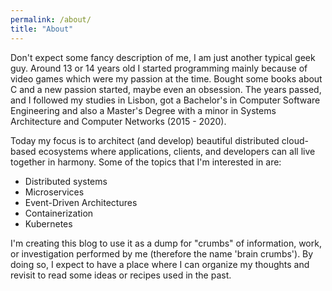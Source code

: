 ```yaml
---
permalink: /about/
title: "About"
---
```


Don't expect some fancy description of me, I am just another typical geek guy. Around 13 or 14 years old I started programming mainly because of video games which were my passion at the time. Bought some books about C and a new passion started, maybe even an obsession. The years passed, and I followed my studies in Lisbon, got a Bachelor's in Computer Software Engineering and also a Master's Degree with a minor in Systems Architecture and Computer Networks (2015 - 2020).

Today my focus is to architect (and develop) beautiful distributed cloud-based ecosystems where applications, clients, and developers can all live together in harmony. Some of the topics that I'm interested in are:
- Distributed systems
- Microservices
- Event-Driven Architectures
- Containerization
- Kubernetes

I'm creating this blog to use it as a dump for "crumbs" of information, work, or investigation performed by me (therefore the name 'brain crumbs'). By doing so, I expect to have a place where I can organize my thoughts and revisit to read some ideas or recipes used in the past.